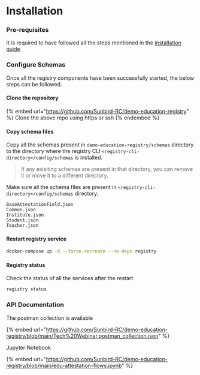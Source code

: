 # Installation

### **Pre-requisites**

It is required to have followed all the steps mentioned in the [installation guide](../../developer-documentation/installation-guide.md)

### Configure Schemas

Once all the registry components have been successfully started, the below steps can be followed.

#### Clone the repository

{% embed url="https://github.com/Sunbird-RC/demo-education-registry" %}
Clone the above repo using https or ssh&#x20;
{% endembed %}

#### Copy schema files

Copy all the schemas present in `demo-education-registry/schemas` directory to the directory where the registry CLI `<registry-cli-directory>/config/schemas` is installed.&#x20;

> If any exisiting schemas are present in that directory, you can remove it or move it to a different directory.&#x20;

Make sure all the schema files are present in `<registry-cli-directory>/config/schemas` directory.&#x20;

```
BaseAttestationField.json
Common.json
Institute.json
Student.json
Teacher.json
```

#### Restart registry service

```bash
docker-compose up -d --force-recreate --no-deps registry
```

#### Registry status

Check the status of all the services after the restart

```bash
registry status
```

### API Documentation

The postman collection is available&#x20;

{% embed url="https://github.com/Sunbird-RC/demo-education-registry/blob/main/Tech%20Webinar.postman_collection.json" %}

Jupyter Notebook

{% embed url="https://github.com/Sunbird-RC/demo-education-registry/blob/main/edu-attestation-flows.ipynb" %}
